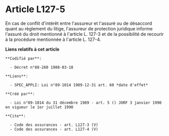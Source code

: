 # Article L127-5

En cas de conflit d'intérêt entre l'assureur et l'assuré ou de désaccord quant au règlement du litige, l'assureur de
protection juridique informe l'assuré du droit mentionné à l'article L. 127-3 et de la possibilité de recourir à la procédure
mentionnée à l'article L. 127-4.

**Liens relatifs à cet article**

	**Codifié par**:

	  - Décret n°88-260 1988-03-18

	**Liens**:

	  - SPEC_APPLI: Loi n°89-1014 1989-12-31 art. 60 *date d'effet*

	**Créé par**:

	  - Loi n°89-1014 du 31 décembre 1989 - art. 5 () JORF 3 janvier 1990 en vigueur le 1er juillet 1990

	**Cite**:

	  - Code des assurances - art. L127-3 (V)
	  - Code des assurances - art. L127-4 (V)
